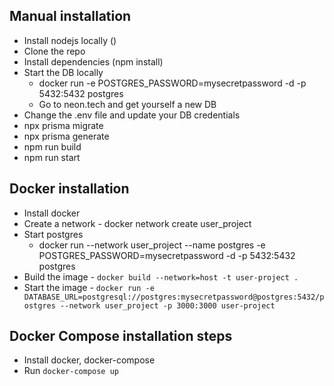 ## Manual installation
 - Install nodejs locally ()
 - Clone the repo
 - Install dependencies (npm install)
 - Start the DB locally
    - docker run -e POSTGRES_PASSWORD=mysecretpassword -d -p 5432:5432 postgres
    - Go to neon.tech and get yourself a new DB
 - Change the .env file and update your DB credentials
 - npx prisma migrate
 - npx prisma generate
 - npm run build
 - npm run start

 ## Docker installation
 - Install docker
 - Create a network - docker network create user_project
 - Start postgres
    -  docker run --network user_project --name postgres -e POSTGRES_PASSWORD=mysecretpassword -d -p 5432:5432 postgres
 - Build the image - `docker build --network=host -t user-project .`
 - Start the image - `docker run -e DATABASE_URL=postgresql://postgres:mysecretpassword@postgres:5432/postgres --network user_project -p 3000:3000 user-project`

 ## Docker Compose installation steps
 - Install docker, docker-compose
 - Run `docker-compose up`